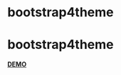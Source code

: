 <!DOCTYPE html>
<html>
<head>
	<h1>bootstrap4theme</h1>
</head>
<body>
	<h1>bootstrap4theme</h1>
	<a href="https://vasileclaudiu.github.io/bootstrap4theme/index.html"><strong>DEMO</strong></a>
</body>
</html>